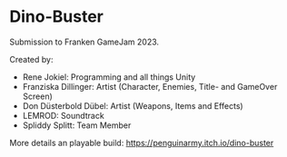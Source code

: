 # Dino-Buster

Submission to Franken GameJam 2023.

Created by: 
- Rene Jokiel: Programming and all things Unity
- Franziska Dillinger: Artist (Character, Enemies, Title- and GameOver Screen)
- Don Düsterbold Dübel: Artist (Weapons, Items and Effects)
- LEMROD: Soundtrack
- Spliddy Splitt: Team Member


More details an playable build:
https://penguinarmy.itch.io/dino-buster
